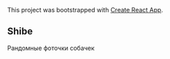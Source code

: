 This project was bootstrapped with [Create React App](https://github.com/facebook/create-react-app).

## Shibe

Рандомные фоточки собачек
